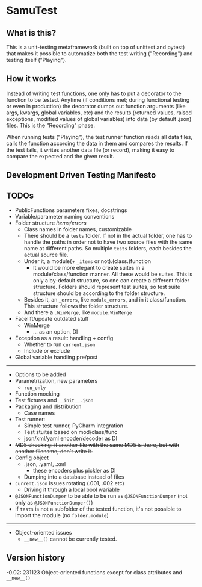 # SamuTest

## What is this?
This is a unit-testing metaframework (built on top of unittest and pytest) that makes it possible to automatize both the test writing ("Recording") and testing itself ("Playing").
## How it works
Instead of writing test functions, one only has to put a decorator to the function to be tested. 
Anytime (if conditions met; during functional testing or even in production) the decorator dumps out function arguments (like args, kwargs, global variables, etc) and the results (returned values, raised exceptions, modified values of global variables) into data (by default .json) files.
This is the "Recording" phase.

When running tests ("Playing"), the test runner function reads all data files, calls the function according the data in them and compares the results. If the test fails, it writes another data file (or record), making it easy to compare the expected and the given result.
## Development Driven Testing Manifesto

## TODOs
- PublicFunctions parameters fixes, docstrings
- Variable/parameter naming conventions
- Folder structure *items/errors*
  - Class names in folder names, customizable
  - There should be a `tests` folder. If not in the actual folder, one has to handle the paths in order not to have two source files with the same name at different paths. 
    So multiple `tests` folders, each besides the actual source file.
  - Under it, a module(+ `_items` or not).(class.)function
    - It would be more elegant to create suites in a module/class/function manner. All these would be suites.
      This is only a by-default structure, so one can create a different folder structure.
      Folders should represent test suites, so test suite structure should be according to the folder structure.
  - Besides it, an `_errors`, like `module_errors`, and in it class/function. This structure follows the folder structure. 
  - And there a `.WinMerge`, like `module.WinMerge`
- Facelift/update outdated stuff
  - WinMerge
    - ... as an option, DI
- Exception as a result: handling + config
  - Whether to run `current.json`
  - Include or exclude
- Global variable handling pre/post
---
- Options to be added
- Parametrization, new parameters
  - `run_only`
- Function mocking
- Test fixtures and `__init__.json` 
- Packaging and distribution
  - Case names
- Test runner:
  - Simple test runner, PyCharm integration
  - Test stuites based on mod/class/func
  - json/xml/yaml encoder/decoder as DI
- ~~MD5 checking: if another file with the same MD5 is there, but with another filename, don't write it.~~
- Config object
  - .json, .yaml, .xml
    - these encoders plus pickler as DI
  - Dumping into a database instead of files
- `current.json` issues rotating (.001, .002 etc)
  - Driving it through a local bool wariable
- `@JSONFunctionDumper` to be able to be run as `@JSONFunctionDumper` (not only as `@JSONFunctionDumper()`)
- If `tests` is not a subfolder of the tested function, it's not possible to import the module (no `folder.module`)
---
- Object-oriented issues
  - `__new__()` cannot be currently tested. 

## Version history
-0.02: 231123 Object-oriented functions except for class attributes and `__new__()` 